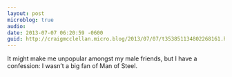 ```yaml
---
layout: post
microblog: true
audio: 
date: 2013-07-07 06:20:59 -0600
guid: http://craigmcclellan.micro.blog/2013/07/07/t353851134802268161.html
---
```

It might make me unpopular amongst my male friends, but I have a confession: I wasn’t a big fan of Man of Steel.
